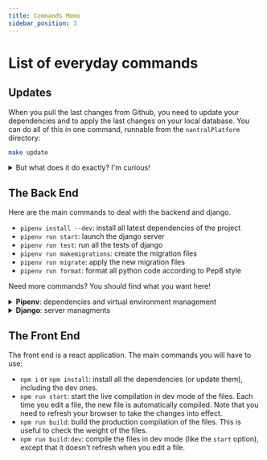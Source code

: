 ```yaml
---
title: Commands Memo
sidebar_position: 3
---
```


# List of everyday commands

## Updates

When you pull the last changes from Github, you need to update your dependencies
and to apply the last changes on your local database. You can do all of this in one
command, runnable from the `nantralPlatform` directory:

```bash
make update
```

<details>
    <summary>But what does it do exactly? I'm curious!</summary>

The update runs the following commands:
* `npm install`: update the list of dependencies for the front end
* `npm run build:dev`: compile the last version of the frontend
* `pipenv install --dev`: update the list of dependencies for the back end
* `pipenv run migrate`: apply the last changes on your database

</details>

## The Back End

Here are the main commands to deal with the backend and django.

- `pipenv install --dev`: install all latest dependencies of the project
- `pipenv run start`: launch the django server
- `pipenv run test`: run all the tests of django
- `pipenv run makemigrations`: create the migration files
- `pipenv run migrate`: apply the new migration files
- `pipenv run format`: format all python code according to Pep8 style

Need more commands? You should find what you want here!

<details>
    <summary><strong>Pipenv</strong>: dependencies and virtual environment management</summary>

Firstly, here is how to deal with **dependencies** with Pipenv:
* `pipenv install --dev`: install all dependencies of the `Pipfile`,
    including the dev ones. It generates a `Pipfile.lock` file which will then
    be used for the server to deploy.
* `pipenv install <package>`: install a specific python package
* `pipenv update --outdated`: list all outdated packages
* `pipenv update`: update a package or all outdated packages

Then you can also manage your python **virtual environment** with Pipenv:

* `pipenv shell`: open the python virtual environment. You can then close it by executing `exit`
* `pipenv run <command>`: allow to execute one single command inside the virtual environement.
    It's faster than opening it each time!

Finally, Pipenv allows to define **shortcuts** to execute commands inside the virtualenv.
All shortcuts begin with `pipenv run`, follow by a key word. Some examples:
- `pipenv run start`: a shortcut for 
    ```bash
    pipenv shell
    python manage.py runserver
    exit
    ```

- `pipenv run django <command>`: a shortcut for
    ```bash
    pipenv shell
    python manage.py <command>
    exit
    ```

You can list all the shortcuts by running `pipenv scripts`.

</details>

<details>
    <summary><strong>Django</strong>: server managments</summary>

### Use the django CLI

Django is the framework we use for serving the website, and it has many different commands.
All commands must be executed from the python virtuel environment, with the command
`python3 manage.py`. So you have 3 different ways to do this:
* Open the virtual environement, execute your command, and close the virtual environement:
    ```bash
    pipenv shell
    python3 manage.py <command>
    exit
    ```
* **Or** you can execute use the single-command execution of pipenv:
    ```bash
    pipenv run python3 manage.py <command>
    ```
* **Or**, if you are as lazy as us, you can use the shortcut we have defined to go faster:
    ```bash
    pipenv run django <command>
    ```

### Useful django commands

* `pipenv run django runserver`: Launch the server. When you edit the code of the backend,
    it automatically update the server. You can also use `pipenv run start` which does the same.
* `pipenv run django makemigrations`: create the migration files. You have to run it every time
    you change the structure of the database (in the `models.py` files)
* `pipenv run django migrate`: apply the previous migrations
* `pipenv run django test`: run the tests of django
* `pipenv run django startapp`: create a new application
* `pipenv run django createsuperuser`: create a user with admin rights

You can find all commands on the [Django documentation](https://docs.djangoproject.com/fr/4.0/ref/django-admin/).

</details>


## The Front End

The front end is a react application. The main commands you will have to use:

* `npm i` or `npm install`: install all the dependencies (or update them), including
    the dev ones.
* `npm run start`: start the live compilation in dev mode of the files. Each time you edit
    a file, the new file is automatically compiled. Note that you need to refresh
    your browser to take the changes into effect.
* `npm run build`: build the production compilation of the files. This is useful to check
    the weight of the files.
* `npm run build:dev`: compile the files in dev mode (like the `start` option),
    except that it doesn't refresh when you edit a file.

